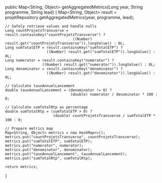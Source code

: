 public Map<String, Object> getAggregatedMetrics(Long year, String programme, String lead) {
    Map<String, Object> result = projetRepository.getAggregatedMetrics(year, programme, lead);

    // Safely retrieve values and handle nulls
    Long countProjetsTransverse = result.containsKey("countProjetsTransverse") ? 
                                   ((Number) result.get("countProjetsTransverse")).longValue() : 0L;
    Long sumTotalETP = result.containsKey("sumTotalETP") ? 
                       ((Number) result.get("sumTotalETP")).longValue() : 0L;
    Long numerator = result.containsKey("numerator") ? 
                     ((Number) result.get("numerator")).longValue() : 0L;
    Long denominator = result.containsKey("denominator") ? 
                       ((Number) result.get("denominator")).longValue() : 0L;

    // Calculate tauxAnnuelLancement
    double tauxAnnuelLancement = (denominator != 0) ? 
                                  (double) numerator / denominator * 100 : 0;

    // Calculate sumTotalRtp as percentage
    double sumTotalRtp = (sumTotalETP > 0) ? 
                          (double) countProjetsTransverse / sumTotalETP * 100 : 0;

    // Prepare metrics map
    Map<String, Object> metrics = new HashMap<>();
    metrics.put("countProjetsTransverse", countProjetsTransverse);
    metrics.put("sumTotalETP", sumTotalETP);
    metrics.put("numerator", numerator);
    metrics.put("denominator", denominator);
    metrics.put("tauxAnnuelLancement", tauxAnnuelLancement);
    metrics.put("sumTotalRtp", sumTotalRtp);

    return metrics;
}
